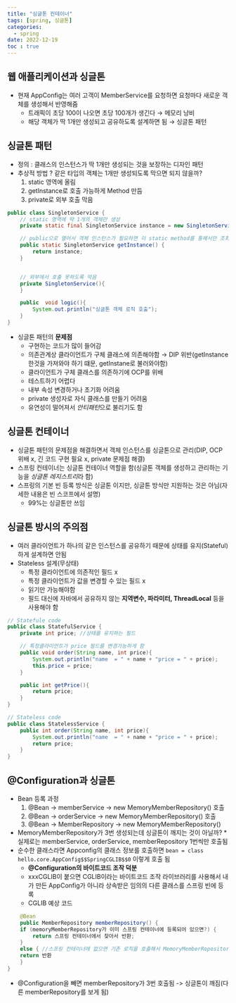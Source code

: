 ```yaml
---
title: "싱글톤 컨테이너"
tags: [spring, 싱글톤]
categories:
  - spring
date: 2022-12-19
toc : true
---
```


## 웹 애플리케이션과 싱글톤
- 현재 AppConfig는 여러 고객이 MemberService를 요청하면 요청마다 새로운 객체를 생성해서 반영해줌
    - 트래픽이 초당 100이 나오면 초당 100개가 생긴다 → 메모리 낭비
    - 해당 객체가 딱 1개만 생성되고 공유하도록 설계하면 됨 → 싱글톤 패턴

## 싱글톤 패턴
- 정의 : 클래스의 인스턴스가 딱 1개만 생성되는 것을 보장하는 디자인 패턴
- 추상적 방법 ? 같은 타입의 객체는 1개만 생성되도록 막으면 되지 않을까?
    1. static 영역에 올림
    2. getInstance로 호출 가능하게 Method 만듬
    3. private로 외부 호출 막음

``` java
public class SingletonService {
    // static 영역에 딱 1개의 객체만 생성
    private static final SingletonService instance = new SingletonService();

    // public으로 열어서 객체 인스턴스가 필요하면 이 static method를 통해서만 조회하도록 허용
    public static SingletonService getInstance() {
        return instance;
    }


    // 외부에서 호출 못하도록 막음
    private SingletonService(){
    }

    public  void logic(){
        System.out.println("싱글톤 객체 로직 호출");
    }
}

```  

- 싱글톤 패턴의 **문제점**
    - 구현하는 코드가 많이 들어감
    - 의존관계상 클라이언트가 구체 클래스에 의존해야함 → DIP 위반(getInstance 한것을 가져와야 하기 떄문, getInstane로 불러와야함)
    - 클라이언트가 구체 클래스를 의존하기에 OCP를 위배
    - 테스트하기 어렵다
    - 내부 속성 변경하거나 초기화 어려움
    - private 생성자로 자식 클래스를 만들기 어려움
    - 유연성이 떨어져서 *안티패턴*으로 불리기도 함

## 싱글톤 컨테이너
- 싱글톤 패턴의 문제점을 해결하면서 객체 인스턴스를 싱글톤으로 관리(DIP, OCP 위배 x, 긴 코드 구현 필요 x, private 문제점 해결)
- 스프링 컨테이너는 싱글톤 컨테이너 역할을 함(싱글톤 객체를 생성하고 관리하는 기능을 *싱글톤 레지스트리*라 함)
- 스프링의 기본 빈 등록 방식은 싱글톤 이지만, 싱글톤 방식만 지원하는 것은 아님(자세한 내용은 빈 스코프에서 설명)
    - 99%는 싱글톤만 쓰임

## 싱글톤 방시의 주의점
- 여러 클라이언트가 하나의 같은 인스턴스를 공유하기 때문에 상태를 유지(Stateful)하게 설계하면 안됨
- Stateless 설계(무상태)
   - 특정 클라이언트에 의존적인 필드 x
   - 특정 클라이언트가 값을 변경할 수 있는 필드 x 
   - 읽기만 가능해야함
   - 필드 대신에 자바에서 공유하지 않는 **지역변수, 파라미터, ThreadLocal** 등을 사용해야 함

``` java 
// Statefule code
public class StatefulService {
    private int price; //상태를 유지하는 필드

    // 특정클라이언트가 price 필드를 변경가능하게 함
    public void order(String name, int price){
        System.out.println("name  = " + name + "price = " + price);
        this.price = price;
    }

    public int getPrice(){
        return price;
    }
} 

// Stateless code
public class StatelessService {
    public int order(String name, int price){
        System.out.println("name  = " + name + "price = " + price);
        return price;
    }
}

```

## @Configuration과 싱글톤
- Bean 등록 과정
    1. @Bean -> memberService -> new MemoryMemberRepository() 호출  
    2. @Bean -> orderService -> new MemoryMemberRepository() 호출 
    3. @Bean -> MemberRepository -> new MemoryMemberRepository() 
- MemoryMemberRepository가 3번 생성되는데 싱글톤이 깨지는 것이 아닐까? *실제로는 memberService, orderService, memberRepository 1번씩만 호출됨 
- 순수한 클래스라면 Appconfig의 클래스 정보를 호출하면 `bean = class hello.core.AppConfig$$SpringCGLIB$$0` 이렇게 호출 됨
    - **@Configuration의 바이트코드 조작 덕분**
    - xxxCGLIB이 붙으면 CGLIB이라는 바이트코드 조작 라이브러리를 사용해서 내가 만든 AppConfig가 아니라 상속받은 임의의 다른 클래스를 스프링 빈에 등록
    - CGLIB 예상 코드  
``` java
    @Bean
    public MemberRepository memberRepository() {
    if (memoryMemberRepository가 이미 스프링 컨테이너에 등록되어 있으면?) {
        return 스프링 컨테이너에서 찾아서 반환;
    } 
    else { //스프링 컨테이너에 없으면 기존 로직을 호출해서 MemoryMemberRepository를 생성하고 스프링 컨테이너에 등록
    return 반환
    }
}
```

- @Configuration을 빼면 memberRepository가 3번 호출됨 -> 싱글톤이 깨짐(다른 memberRepository를 보게 됨)

